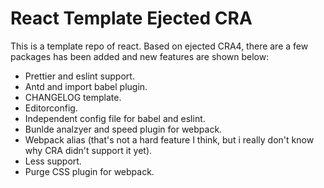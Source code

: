 # React Template Ejected CRA

This is a template repo of react. Based on ejected CRA4, there are a few packages has been added and new features are shown below:

- Prettier and eslint support.
- Antd and import babel plugin.
- CHANGELOG template.
- Editorconfig.
- Independent config file for babel and eslint.
- Bunlde analzyer and speed plugin for webpack.
- Webpack alias (that's not a hard feature I think, but i really don't know why CRA didn't support it yet).
- Less support.
- Purge CSS plugin for webpack.
